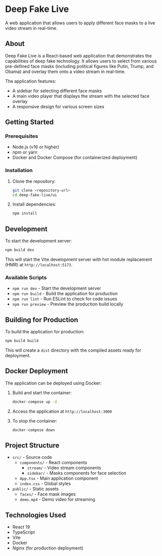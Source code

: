 # Deep Fake Live

A web application that allows users to apply different face masks to a live video stream in real-time.

## About

Deep Fake Live is a React-based web application that demonstrates the capabilities of deep fake technology. It allows users to select from various pre-defined face masks (including political figures like Putin, Trump, and Obama) and overlay them onto a video stream in real-time.

The application features:
- A sidebar for selecting different face masks
- A main video player that displays the stream with the selected face overlay
- A responsive design for various screen sizes

## Getting Started

### Prerequisites

- Node.js (v16 or higher)
- npm or yarn
- Docker and Docker Compose (for containerized deployment)

### Installation

1. Clone the repository:
   ```bash
   git clone <repository-url>
   cd deep-fake-live/ui
   ```

2. Install dependencies:
   ```bash
   npm install
   ```

## Development

To start the development server:

```bash
npm build dev
```

This will start the Vite development server with hot module replacement (HMR) at `http://localhost:5173`.

### Available Scripts

- `npm run dev` - Start the development server
- `npm run build` - Build the application for production
- `npm run lint` - Run ESLint to check for code issues
- `npm run preview` - Preview the production build locally

## Building for Production

To build the application for production:

```bash
npm build build
```

This will create a `dist` directory with the compiled assets ready for deployment.

## Docker Deployment

The application can be deployed using Docker:

1. Build and start the container:
   ```bash
   docker-compose up -d
   ```

2. Access the application at `http://localhost:3000`

3. To stop the container:
   ```bash
   docker-compose down
   ```

## Project Structure

- `src/` - Source code
  - `components/` - React components
    - `stream/` - Video stream components
    - `sidebar/` - Masks components for face selection
  - `App.tsx` - Main application component
  - `index.css` - Global styles
- `public/` - Static assets
  - `faces/` - Face mask images
  - `demo.mp4` - Demo video for streaming

## Technologies Used

- React 19
- TypeScript
- Vite
- Docker
- Nginx (for production deployment)
